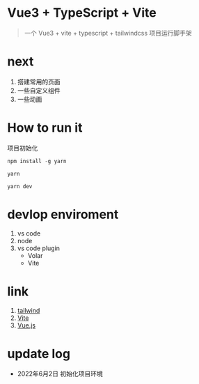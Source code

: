 # Vue3 + TypeScript + Vite
> 一个 Vue3 + vite + typescript + tailwindcss 项目运行脚手架

# next
1. 搭建常用的页面
2. 一些自定义组件
3. 一些动画

# How to run it
项目初始化
```ts
npm install -g yarn

yarn

yarn dev
```

# devlop enviroment
1. vs code
2. node
3. vs code plugin
    - Volar
    - Vite

# link
1. [tailwind](https://www.tailwindcss.cn/docs)
2. [Vite](https://cn.vitejs.dev/guide/)
3. [Vue.js](https://v3.vuejs.org/)

# update log
- 2022年6月2日 初始化项目环境
